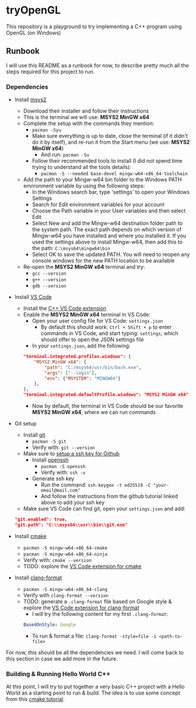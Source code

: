 # tryOpenGL

This repository is a playground to try implementing a C++ program using OpenGL (on Windows)

## Runbook

I will use this README as a runbook for now, to describe pretty much all the steps required for this project to run.

### Dependencies

- Install [msys2](https://www.msys2.org/)
  - Download their installer and follow their instructions
  - This is the terminal we will use: **MSYS2 MinGW x64**
  - Complete the setup with the commands they mention:
    - `pacman -Syu`
    - Make sure everything is up to date, close the terminal (if it didn't do it by itself), and re-run it from the Start menu (we use: **MSYS2 MinGW x64**)
      - And run: `pacman -Su`
    - Follow their recommended tools to install (I did not spend time trying to understand all the tools details):
      - `pacman -S --needed base-devel mingw-w64-x86_64-toolchain`
  - Add the path to your Mingw-w64 bin folder to the Windows PATH environment variable by using the following steps:
    - In the Windows search bar, type 'settings' to open your Windows Settings
    - Search for Edit environment variables for your account
    - Choose the Path variable in your User variables and then select Edit
    - Select New and add the Mingw-w64 destination folder path to the system path. The exact path depends on which version of Mingw-w64 you have installed and where you installed it. If you used the settings above to install Mingw-w64, then add this to the path: `C:\msys64\mingw64\bin`
    - Select OK to save the updated PATH. You will need to reopen any console windows for the new PATH location to be available
  - Re-open the **MSYS2 MinGW x64** terminal and try:
    - `gcc --version`
    - `g++ --version`
    - `gdb --version`

- Install [VS Code](https://code.visualstudio.com/)
  - Install the [C++ VS Code extension](https://marketplace.visualstudio.com/items?itemName=ms-vscode.cpptools)
  - Enable the **MSYS2 MinGW x64** terminal in VS Code:
    - Open your user config file for VS Code: `settings.json`
      - By default this should work: `Ctrl + Shift + p` to enter commands in VS Code, and start typing: `settings`, which should offer to open the JSON settings file
    - In your `settings.json`, add the following:
    ```json
    "terminal.integrated.profiles.windows": {
        "MSYS2 MinGW x64": {
            "path": "C:/msys64/usr/bin/bash.exe",
            "args": ["--login"],
            "env": {"MSYSTEM": "MINGW64"}
        },
    },
    "terminal.integrated.defaultProfile.windows": "MSYS2 MinGW x64"
    ```
    - Now by default, the terminal in VS Code should be our favorite **MSYS2 MinGW x64**, where we can run commands

- Git setup
  - Install [git](https://packages.msys2.org/package/git)
    - `pacman -S git`
    - Verify with: `git --version`
  - Make sure to [setup a ssh key for Github](https://docs.github.com/en/authentication/connecting-to-github-with-ssh/adding-a-new-ssh-key-to-your-github-account)
    - Install [openssh](https://packages.msys2.org/package/openssh)
      - `pacman -S openssh`
      - Verify with: `ssh -v`
    - Generate ssh key
      - Run the command: `ssh-keygen -t ed25519 -C "your-email@mail.com"`
      - And follow the instructions from the github tutorial linked above to add your ssh key
  - Make sure VS Code can find git, open your `settings.json` and add:
  ```json
  "git.enabled": true,
  "git.path": "C:\\msys64\\usr\\bin\\git.exe"
  ```

- Install [cmake](https://www.msys2.org/docs/cmake/)
  - `pacman -S mingw-w64-x86_64-cmake`
  - `pacman -S mingw-w64-x86_64-ninja`
  - Verify with: `cmake --version`
  - TODO: explore the [VS Code extension for cmake](https://marketplace.visualstudio.com/items?itemName=ms-vscode.cmake-tools)

- Install [clang-format](https://packages.msys2.org/package/mingw-w64-x86_64-clang)
  - `pacman -S mingw-w64-x86_64-clang`
  - Verify with `clang-format --version`
  - TODO: generate a `.clang-format` file based on Google style & explore the [VS Code extension for clang-format](https://marketplace.visualstudio.com/items?itemName=xaver.clang-format)
    - I will try the following content for my first `.clang-format`:
    ```YAML
    BasedOnStyle: Google
    ```
    - To run & format a file: `clang-format -style=file -i <path-to-file>`

For now, this should be all the dependencies we need. I will come back to this section in case we add more in the future.

### Building & Running Hello World C++

At this point, I will try to put together a very basic C++ project with a Hello World as a starting point to run & build. The idea is to use some concept from this [cmake tutorial](https://cmake.org/cmake/help/latest/guide/tutorial/index.html).
